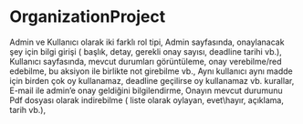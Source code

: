 # OrganizationProject
Admin ve Kullanıcı olarak iki farklı rol tipi,
Admin sayfasında, onaylanacak şey için bilgi girişi ( başlık, detay, gerekli onay sayısı, deadline tarihi vb.),
Kullanıcı sayfasında, mevcut durumları görüntüleme,  onay verebilme/red edebilme, bu aksiyon ile birlikte not girebilme vb.,
Aynı kullanıcı aynı madde için birden çok oy kullanamaz, deadline geçilirse oy kullanamaz vb. kurallar,
E-mail ile admin’e onay geldiğini bilgilendirme,
Onayın mevcut durumunu Pdf dosyası olarak indirebilme ( liste olarak oylayan, evet\hayır, açıklama, tarih vb.),


